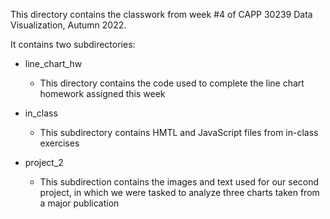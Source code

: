 This directory contains the classwork from week #4 of CAPP 30239 Data Visualization, Autumn 2022. 

It contains two subdirectories:

- line_chart_hw
  - This directory contains the code used to complete the line chart homework assigned this week
  
- in_class
  - This subdirectory contains HMTL and JavaScript files from in-class exercises

- project_2
  - This subdirection contains the images and text used for our second project, in which we were tasked to analyze three charts taken from a major publication
